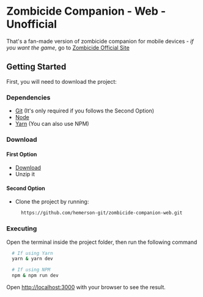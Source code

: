 # Zombicide Companion - Web - Unofficial

That's a fan-made version of zombicide companion for mobile devices - _if you want the game_, go to [Zombicide Official Site](https://www.zombicide.com)

## Getting Started

First, you will need to download the project:

### Dependencies

- [Git](https://git-scm.com/downloads) (It's only required if you follows the Second Option)
- [Node](https://nodejs.org/en/download/)
- [Yarn](https://classic.yarnpkg.com/lang/en/docs/install/) (You can also use NPM)

### Download

#### First Option

- [Download](https://github.com/hemerson-git/zombicide-companion-web/archive/refs/heads/master.zip)
- Unzip it

#### Second Option

- Clone the project by running:

  ```bash
    https://github.com/hemerson-git/zombicide-companion-web.git
  ```

### Executing

Open the terminal inside the project folder, then run the following command

```bash
  # If using Yarn
  yarn & yarn dev

  # If using NPM
  npm & npm run dev
```

Open [http://localhost:3000](http://localhost:3000) with your browser to see the result.
